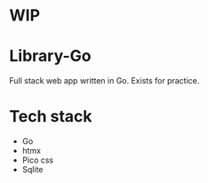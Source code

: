 # WIP
# Library-Go
Full stack web app written in Go.
Exists for practice.

# Tech stack

- Go
- htmx
- Pico css
- Sqlite
